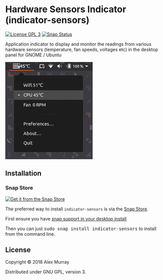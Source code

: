 # Hardware Sensors Indicator (indicator-sensors)

[![License GPL 3](https://img.shields.io/badge/license-GPL_3-green.svg)](http://www.gnu.org/licenses/gpl-3.0.txt)
[![Snap Status](https://build.snapcraft.io/badge/alexmurray/indicator-sensors.svg)](https://build.snapcraft.io/user/alexmurray/indicator-sensors)

Application indicator to display and monitor the readings from various hardware
sensors (temperature, fan speeds, voltages etc) in the desktop panel for GNOME
/ Ubuntu

![Screenshot](screenshot.png)

## Installation

### Snap Store
[![Get it from the Snap Store](https://raw.githubusercontent.com/snapcore/snap-store-badges/master/EN/%5BEN%5D-snap-store-black.png)](https://snapcraft.io/indicator-sensors)

The preferred way to install `indicator-sensors` is via the [Snap
Store](https://snapcraft.io/indicator-sensors).

First ensure you have [snap support in your desktop
install](https://docs.snapcraft.io/core/install)

Then you can just <kbd>sudo snap install indicator-sensors</kbd> to install
from the command line.

## License

Copyright © 2018 Alex Murray

Distributed under GNU GPL, version 3.
